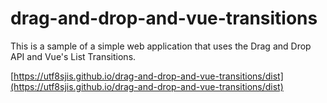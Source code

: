 # drag-and-drop-and-vue-transitions

This is a sample of a simple web application that uses the Drag and Drop API and Vue's List Transitions.

[https://utf8sjis.github.io/drag-and-drop-and-vue-transitions/dist](https://utf8sjis.github.io/drag-and-drop-and-vue-transitions/dist)
